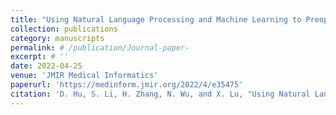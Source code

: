 ```yaml
---
title: "Using Natural Language Processing and Machine Learning to Preoperatively Predict Lymph Node Metastasis for Non–Small Cell Lung Cancer With Electronic Medical Records: Development and Validation Study"
collection: publications
category: manuscripts
permalink: # /publication/Journal-paper-
excerpt: # ''
date: 2022-04-25
venue: 'JMIR Medical Informatics'
paperurl: 'https://medinform.jmir.org/2022/4/e35475'
citation: 'D. Hu, S. Li, H. Zhang, N. Wu, and X. Lu, "Using Natural Language Processing and Machine Learning to Preoperatively Predict Lymph Node Metastasis for Non–Small Cell Lung Cancer With Electronic Medical Records: Development and Validation Study," (in English), JMIR Medical Informatics, vol. 10, no. 4, p. e35475, 2022.'
---
```

